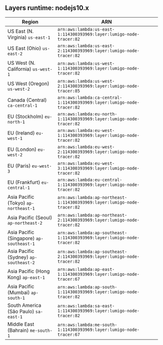 Layers runtime: nodejs10.x
----
| Region | ARN |
| --- | --- |
|US East (N. Virginia)  `us-east-1`|`arn:aws:lambda:us-east-1:114300393969:layer:lumigo-node-tracer:82`|
|US East (Ohio)  `us-east-2`|`arn:aws:lambda:us-east-2:114300393969:layer:lumigo-node-tracer:82`|
|US West (N. California)  `us-west-1`|`arn:aws:lambda:us-west-1:114300393969:layer:lumigo-node-tracer:82`|
|US West (Oregon)  `us-west-2`|`arn:aws:lambda:us-west-2:114300393969:layer:lumigo-node-tracer:85`|
|Canada (Central)  `ca-central-1`|`arn:aws:lambda:ca-central-1:114300393969:layer:lumigo-node-tracer:82`|
|EU (Stockholm)  `eu-north-1`|`arn:aws:lambda:eu-north-1:114300393969:layer:lumigo-node-tracer:82`|
|EU (Ireland)  `eu-west-1`|`arn:aws:lambda:eu-west-1:114300393969:layer:lumigo-node-tracer:82`|
|EU (London)  `eu-west-2`|`arn:aws:lambda:eu-west-2:114300393969:layer:lumigo-node-tracer:82`|
|EU (Paris)  `eu-west-3`|`arn:aws:lambda:eu-west-3:114300393969:layer:lumigo-node-tracer:82`|
|EU (Frankfurt)  `eu-central-1`|`arn:aws:lambda:eu-central-1:114300393969:layer:lumigo-node-tracer:82`|
|Asia Pacific (Tokyo)  `ap-northeast-1`|`arn:aws:lambda:ap-northeast-1:114300393969:layer:lumigo-node-tracer:82`|
|Asia Pacific (Seoul)  `ap-northeast-2`|`arn:aws:lambda:ap-northeast-2:114300393969:layer:lumigo-node-tracer:82`|
|Asia Pacific (Singapore)  `ap-southeast-1`|`arn:aws:lambda:ap-southeast-1:114300393969:layer:lumigo-node-tracer:82`|
|Asia Pacific (Sydney)  `ap-southeast-2`|`arn:aws:lambda:ap-southeast-2:114300393969:layer:lumigo-node-tracer:82`|
|Asia Pacific (Hong Kong)  `ap-east-1`|`arn:aws:lambda:ap-east-1:114300393969:layer:lumigo-node-tracer:67`|
|Asia Pacific (Mumbai)  `ap-south-1`|`arn:aws:lambda:ap-south-1:114300393969:layer:lumigo-node-tracer:82`|
|South America (São Paulo)  `sa-east-1`|`arn:aws:lambda:sa-east-1:114300393969:layer:lumigo-node-tracer:82`|
|Middle East (Bahrain)  `me-south-1`|`arn:aws:lambda:me-south-1:114300393969:layer:lumigo-node-tracer:67`|
